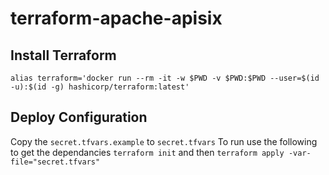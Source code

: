 # terraform-apache-apisix

## Install Terraform
```alias terraform='docker run --rm -it -w $PWD -v $PWD:$PWD --user=$(id -u):$(id -g) hashicorp/terraform:latest'```

## Deploy Configuration
Copy the ```secret.tfvars.example``` to ```secret.tfvars```
To run use the following to get the dependancies ```terraform init``` and then ```terraform apply -var-file="secret.tfvars"```
